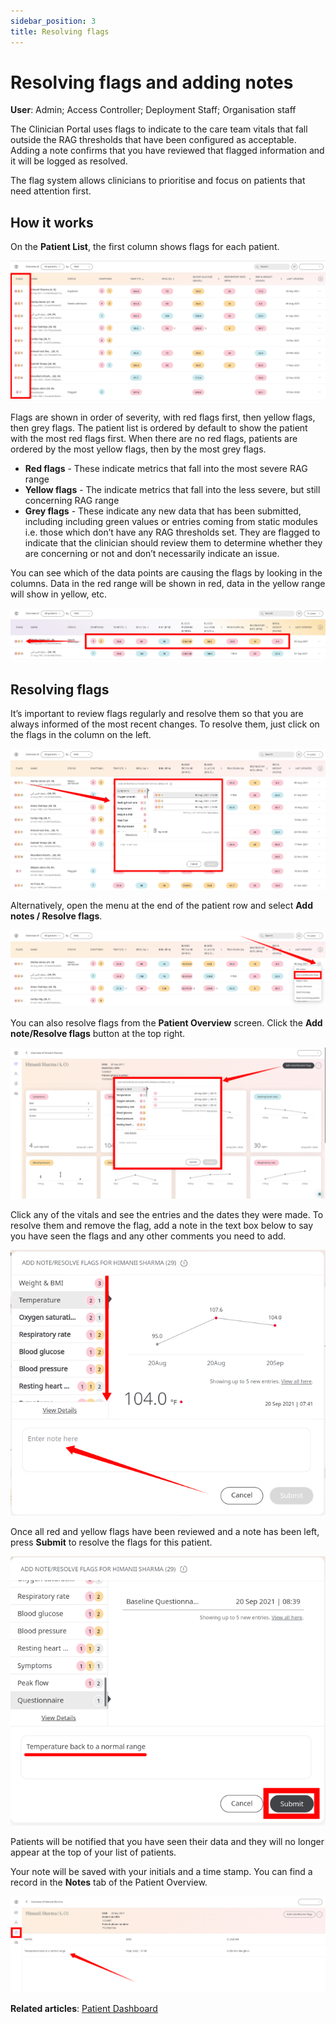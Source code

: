 ```yaml
---
sidebar_position: 3
title: Resolving flags
---
```

# Resolving flags and adding notes
**User**: Admin; Access Controller; Deployment Staff; Organisation staff

The Clinician Portal uses flags to indicate to the care team vitals that fall outside the RAG thresholds that have been configured as acceptable. Adding a note confirms that you have reviewed that flagged information and it will be logged as resolved.

The flag system allows clinicians to prioritise and focus on patients that need attention first. 
## How it works​
On the **Patient List**, the first column shows flags for each patient. 

![Flags columns](./assets/ResolveFlags01.png)

Flags are shown in order of severity, with red flags first, then yellow flags, then grey flags. The patient list is ordered by default to show the patient with the most red flags first. When there are no red flags, patients are ordered by the most yellow flags, then by the most grey flags.
- **Red flags** - These indicate metrics that fall into the most severe RAG range
- **Yellow flags** - The indicate metrics that fall into the less severe, but still concerning RAG range
- **Grey flags** - These indicate any new data that has been submitted, including including green values or entries coming from static modules i.e. those which don’t have any RAG thresholds set. They are flagged to indicate that the clinician should review them to determine whether they are concerning or not and don’t necessarily indicate an issue.

You can see which of the data points are causing the flags by looking in the columns. Data in the red range will be shown in red, data in the yellow range will show in yellow, etc.

![Module flags](./assets/ResolveFlags02.png)

## Resolving flags
It’s important to review flags regularly and resolve them so that you are always informed of the most recent changes.  To resolve them, just click on the flags in the column on the left.

![Resolve from list](./assets/ResolveFlags03.png)

Alternatively, open the menu at the end of the patient row and select **Add notes / Resolve flags**.

![Resolve from menu](./assets/ResolveFlags04.png)

You can also resolve flags from the **Patient Overview** screen. Click the **Add note/Resolve flags** button at the top right.

![Resolve from dashboard](./assets/ResolveFlags05.png)

Click any of the vitals and see the entries and the dates they were made. To resolve them and remove the flag, add a note in the text box below to say you have seen the flags and any other comments you need to add.

![Resolve flags window](./assets/ResolveFlags06.png)

Once all red and yellow flags have been reviewed and a note has been left, press **Submit** to resolve the flags for this patient.

![Submit notes](./assets/ResolveFlags07.png)

Patients will be notified that you have seen their data and they will no longer appear at the top of your list of patients.

Your note will be saved with your initials and a time stamp. You can find a record in the **Notes** tab of the Patient Overview.

![View notes](./assets/ResolveFlags08.png)

**Related articles**: [Patient Dashboard](data-collection/clinician-portal/managing-health-data/patient-dashboard.md) 
